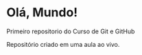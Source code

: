 # Olá, Mundo!
 Primeiro repositorio do Curso de Git e GitHub

Repositório criado em uma aula ao vivo.
